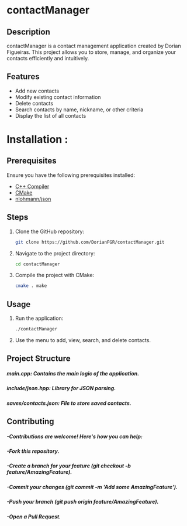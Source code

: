 # contactManager

## Description

contactManager is a contact management application created by Dorian Figueiras. This project allows you to store, manage, and organize your contacts efficiently and intuitively.

## Features

- Add new contacts
- Modify existing contact information
- Delete contacts
- Search contacts by name, nickname, or other criteria
- Display the list of all contacts

# Installation :

## Prerequisites

Ensure you have the following prerequisites installed:

- [C++ Compiler](https://gcc.gnu.org/)
- [CMake](https://cmake.org/)
- [nlohmann/json](https://github.com/nlohmann/json)

## Steps

1. Clone the GitHub repository:

   ```bash
   git clone https://github.com/DorianFGR/contactManager.git

2. Navigate to the project directory:

   ```bash
   cd contactManager
   
3. Compile the project with CMake:

   ```bash
   cmake . make

## Usage

1. Run the application:

   ```bash
   ./contactManager  
   
2. Use the menu to add, view, search, and delete contacts.


## Project Structure

##### main.cpp: Contains the main logic of the application.

##### include/json.hpp: Library for JSON parsing.

##### saves/contacts.json: File to store saved contacts.


## Contributing

##### -Contributions are welcome! Here's how you can help:

##### -Fork this repository.

##### -Create a branch for your feature (git checkout -b feature/AmazingFeature).

##### -Commit your changes (git commit -m 'Add some AmazingFeature').

##### -Push your branch (git push origin feature/AmazingFeature).

##### -Open a Pull Request.